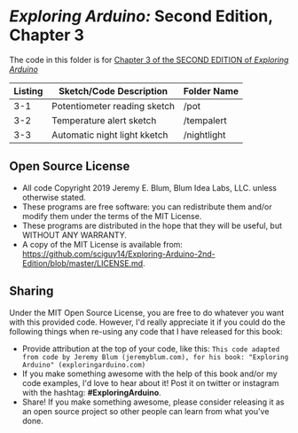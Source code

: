 _Exploring Arduino:_ Second Edition, Chapter 3
==============================================
The code in this folder is for [Chapter 3 of the SECOND EDITION of _Exploring Arduino_](https://www.exploringarduino.com/content2/ch3)

| Listing  | Sketch/Code Description      | Folder Name |
| -------- | ---------------------------- | ----------- |
| 3-1      | Potentiometer reading sketch | /pot        |
| 3-2      | Temperature alert sketch     | /tempalert  |
| 3-3      | Automatic night light kketch | /nightlight |

Open Source License
-------------------
* All code Copyright 2019 Jeremy E. Blum, Blum Idea Labs, LLC. unless otherwise stated.
* These programs are free software: you can redistribute them and/or modify them under the terms of the MIT License.
* These programs are distributed in the hope that they will be useful, but WITHOUT ANY WARRANTY.
* A copy of the MIT License is available from: https://github.com/sciguy14/Exploring-Arduino-2nd-Edition/blob/master/LICENSE.md.

Sharing
-------
Under the MIT Open Source License, you are free to do whatever you want with this provided code. However, I'd really appreciate it if you could do the following things when re-using any code that I have released for this book:
* Provide attribution at the top of your code, like this: `This code adapted from code by Jeremy Blum (jeremyblum.com), for his book: "Exploring Arduino" (exploringarduino.com)`
* If you make something awesome with the help of this book and/or my code examples, I'd love to hear about it! Post it on twitter or instagram with the hashtag: **#ExploringArduino**.
* Share!  If you make something awesome, please consider releasing it as an open source project so other people can learn from what you've done.